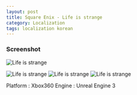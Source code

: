 ```yaml
---
layout: post
title: Square Enix - Life is strange
category: Localization
tags: localization korean
---
```

### Screenshot
![Life is strange](https://cloud.githubusercontent.com/assets/6344563/17007982/0d78607e-4f28-11e6-9240-3bc9d91c83dc.jpg)
<!--more-->
![Life is strange](https://cloud.githubusercontent.com/assets/6344563/17007981/0d771156-4f28-11e6-8f68-144495d329c9.jpg)
![Life is strange](https://cloud.githubusercontent.com/assets/6344563/17007983/0d795a06-4f28-11e6-9345-5956238ef890.jpg)
![Life is strange](https://cloud.githubusercontent.com/assets/6344563/17007985/0d853038-4f28-11e6-9a42-c8c06973932e.jpg)

Platform : Xbox360
Engine : Unreal Engine 3